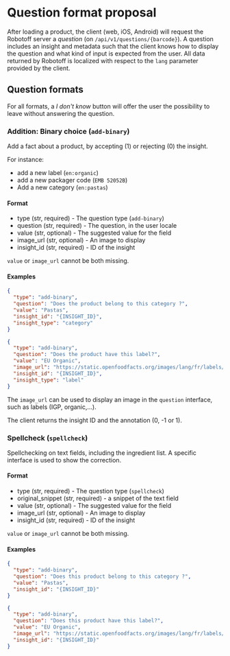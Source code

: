 # Question format proposal

After loading a product, the client (web, iOS, Android) will request the Robotoff server a _question_ (on 
`/api/v1/questions/{barcode}`).
A question includes an insight and metadata such that the client knows how to display the question and what kind of 
input is expected from the user. All data returned by Robotoff is localized with respect to the `lang` parameter 
provided by the client.

## Question formats

For all formats, a _I don't know_ button will offer the user the possibility to leave without answering the question.

### Addition: Binary choice (`add-binary`)

Add a fact about a product, by accepting (1) or rejecting (0) the insight.

For instance:

- add a new label (`en:organic`)
- add a new packager code (`EMB 52052B`)
- Add a new category (`en:pastas`)

#### Format

+ type (str, required) - The question type (`add-binary`)
+ question (str, required) - The question, in the user locale
+ value (str, optional) - The suggested value for the field
+ image_url (str, optional) - An image to display
+ insight_id (str, required) - ID of the insight

`value` or `image_url` cannot be both missing.

#### Examples

```json
{
  "type": "add-binary",
  "question": "Does the product belong to this category ?",
  "value": "Pastas",
  "insight_id": "{INSIGHT_ID}",
  "insight_type": "category"
}
```

```json
{
  "type": "add-binary",
  "question": "Does the product have this label?",
  "value": "EU Organic",
  "image_url": "https://static.openfoodfacts.org/images/lang/fr/labels/bio-europeen.135x90.png",
  "insight_id": "{INSIGHT_ID}",
  "insight_type": "label"
}
```

The `image_url` can be used to display an image in the `question` interface, such as labels (IGP, organic,...).

The client returns the insight ID and the annotation (0, -1 or 1).


### Spellcheck (`spellcheck`)

Spellchecking on text fields, including the ingredient list. A specific interface is used to show the correction.

#### Format

+ type (str, required) - The question type (`spellcheck`)
+ original_snippet (str, required) - a snippet of the text field
+ value (str, optional) - The suggested value for the field
+ image_url (str, optional) - An image to display
+ insight_id (str, required) - ID of the insight

`value` or `image_url` cannot be both missing.

#### Examples

```json
{
  "type": "add-binary",
  "question": "Does this product belong to this category ?",
  "value": "Pastas",
  "insight_id": "{INSIGHT_ID}"
}
```

```json
{
  "type": "add-binary",
  "question": "Does this product have this label?",
  "value": "EU Organic",
  "image_url": "https://static.openfoodfacts.org/images/lang/fr/labels/bio-europeen.135x90.png",
  "insight_id": "{INSIGHT_ID}"
}
```